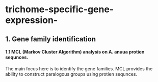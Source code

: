 # trichome-specific-gene-expression-
  
## 1. Gene family identification  
#### 1.1 MCL (Markov Cluster Algorithm) analysis on A. anuua protien sequnces. 
The main focus here is to identify the gene families. MCL provides the ability to construct paralogous groups using protien sequnces.  



